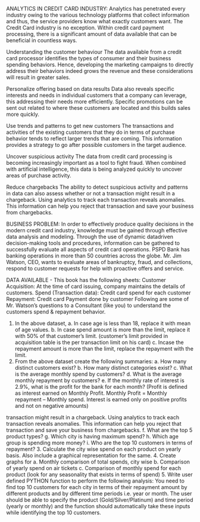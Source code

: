 ANALYTICS IN CREDIT CARD INDUSTRY:
Analytics has penetrated every industry owing to the various technology platforms that
collect information and thus, the service providers know what exactly customers want. The
Credit Card industry is no exception. Within credit card payment processing, there is a
significant amount of data available that can be beneficial in countless ways.


Understanding the customer behaviour
The data available from a credit card processor identifies the types of consumer and their
business spending behaviors. Hence, developing the marketing campaigns to directly
address their behaviors indeed grows the revenue and these considerations will result in
greater sales.


Personalize offering based on data results
Data also reveals specific interests and needs in individual customers that a company can
leverage, this addressing their needs more efficiently. Specific promotions can be sent out
related to where these customers are located and this builds sales more quickly.


Use trends and patterns to get new customers
The transactions and activities of the existing customers that they do in terms of purchase
behavior tends to reflect larger trends that are coming. This information provides a strategy
to go after possible customers in the target audience.

Uncover suspicious activity
The data from credit card processing is becoming increasingly important as a tool to fight
fraud. When combined with artificial intelligence, this data is being analyzed quickly to
uncover areas of purchase activity.


Reduce chargebacks
The ability to detect suspicious activity and patterns in data can also assess whether or not a transaction might result in a chargeback. Using analytics to track each transaction reveals
anomalies. This information can help you reject that transaction and save your business
from chargebacks.

BUSINESS PROBLEM:
In order to effectively produce quality decisions in the modern credit card industry, knowledge
must be gained through effective data analysis and modeling. Through the use of dynamic datadriven
decision-making tools and procedures, information can be gathered to successfully evaluate
all aspects of credit card operations. PSPD Bank has banking operations in more than 50 countries
across the globe. Mr. Jim Watson, CEO, wants to evaluate areas of bankruptcy, fraud, and
collections, respond to customer requests for help with proactive offers and service.


DATA AVAILABLE -
This book has the following sheets:
Customer Acquisition: At the time of card issuing, company maintains the details of customers.
Spend (Transaction data): Credit card spend for each customer
Repayment: Credit card Payment done by customer
Following are some of Mr. Watson’s questions to a Consultant (like you) to understand the
customers spend & repayment behavior.
1. In the above dataset,
a. In case age is less than 18, replace it with mean of age values.
b. In case spend amount is more than the limit, replace it with 50% of that customer’s limit.
(customer’s limit provided in acquisition table is the per transaction limit on his card)
c. Incase the repayment amount is more than the limit, replace the repayment with the
limit.
2. From the above dataset create the following summaries:
a. How many distinct customers exist?
b. How many distinct categories exist?
c. What is the average monthly spend by customers?
d. What is the average monthly repayment by customers?
e. If the monthly rate of interest is 2.9%, what is the profit for the bank for each month?
(Profit is defined as interest earned on Monthly Profit. Monthly Profit = Monthly repayment
– Monthly spend. Interest is earned only on positive profits and not on negative amounts)

transaction might result in a chargeback. Using analytics to track each transaction reveals
anomalies. This information can help you reject that transaction and save your business
from chargebacks.
f. What are the top 5 product types?
g. Which city is having maximum spend?
h. Which age group is spending more money?
i. Who are the top 10 customers in terms of repayment?
3. Calculate the city wise spend on each product on yearly basis. Also include a graphical
representation for the same.
4. Create graphs for
a. Monthly comparison of total spends, city wise
b. Comparison of yearly spend on air tickets
c. Comparison of monthly spend for each product (look for any seasonality
that exists in terms of spend)
5. Write user defined PYTHON function to perform the following analysis:
You need to find top 10 customers for each city in terms of their repayment amount by
different products and by different time periods i.e. year or month. The user should be able
to specify the product (Gold/Silver/Platinum) and time period (yearly or monthly) and the
function should automatically take these inputs while identifying the top 10 customers.
